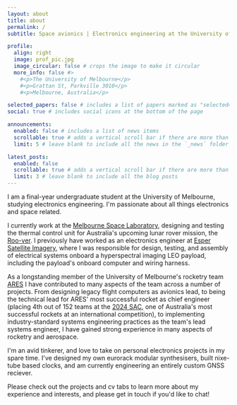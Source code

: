 ```yaml
---
layout: about
title: about
permalink: /
subtitle: Space avionics | Electronics engineering at the University of Melbourne, Australia

profile:
  align: right
  image: prof_pic.jpg
  image_circular: false # crops the image to make it circular
  more_info: false #>
    #<p>The University of Melbourne</p>
    #<p>Grattan St, Parkville 3010</p>
    #<p>Melbourne, Australia</p>

selected_papers: false # includes a list of papers marked as "selected={true}"
social: true # includes social icons at the bottom of the page

announcements:
  enabled: false # includes a list of news items
  scrollable: true # adds a vertical scroll bar if there are more than 3 news items
  limit: 5 # leave blank to include all the news in the `_news` folder

latest_posts:
  enabled: false
  scrollable: true # adds a vertical scroll bar if there are more than 3 new posts items
  limit: 3 # leave blank to include all the blog posts
---
```


I am a final-year undergraduate student at the University of Melbourne, studying electronics engineering. I'm passionate about all things electronics and space related.

I currently work at the [Melbourne Space Laboratory](https://melbournespace.research.unimelb.edu.au/), designing and testing the thermal control unit for Australia's upcoming lunar rover mission, the [Roo-ver](https://www.elo2.au/). I previously have worked as an electronics engineer at [Esper Satellite Imagery](https://www.espersatellites.co/), where I was responsible for design, testing, and assembly of electrical systems onboard a hyperspectral imaging LEO payload, including the payload's onboard computer and wiring harness. 

As a longstanding member of the University of Melbourne's rocketry team [ARES](https://www.instagram.com/aresunimelb/?hl=en) I have contributed to many aspects of the team across a number of projects. From designing legacy flight computers as avionics lead, to being the technical lead for ARES' most successful rocket as chief engineer (placing 4th out of 152 teams at the [2024 SAC](https://www.soundingrocket.org/2024-sa-cup.html), one of Australia's most successful rockets at an international competition), to implementing industry-standard systems engineering practices as the team's lead systems engineer, I have gained strong experience in many aspects of rocketry and aerospace. 

I'm an avid tinkerer, and love to take on personal electronics projects in my spare time. I've designed my own eurorack modular synthesisers, built nixe-tube based clocks, and am currently engineering an entirely custom GNSS reciever.

Please check out the projects and cv tabs to learn more about my experience and interests, and please get in touch if you'd like to chat!